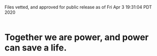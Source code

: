 Files vetted, and approved for public release as of Fri Apr  3 19:31:04 PDT 2020<br><br><h1>Together we are power, and power can save a life.</h1>
